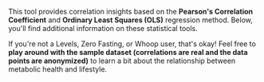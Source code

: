 This tool provides correlation insights based on the **Pearson's Correlation Coefficient** and 
**Ordinary Least Squares (OLS)** regression method. 
Below, you'll find additional information on these statistical tools.

If you're not a Levels, Zero Fasting, or Whoop user, that's okay!
Feel free to **play around with the sample dataset (correlations are real and the data points are anonymized)**
to learn a bit about the relationship between metabolic health and lifestyle.